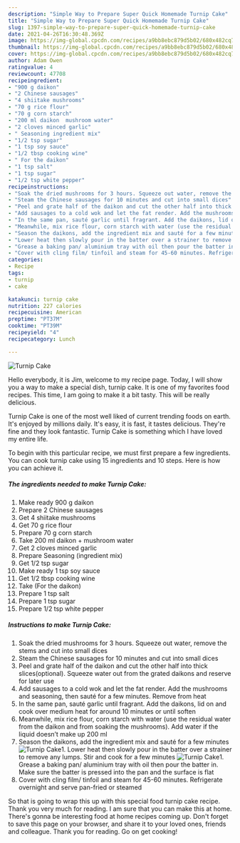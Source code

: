 ```yaml
---
description: "Simple Way to Prepare Super Quick Homemade Turnip Cake"
title: "Simple Way to Prepare Super Quick Homemade Turnip Cake"
slug: 1397-simple-way-to-prepare-super-quick-homemade-turnip-cake
date: 2021-04-26T16:30:48.369Z
image: https://img-global.cpcdn.com/recipes/a9bb8ebc879d5b02/680x482cq70/turnip-cake-recipe-main-photo.jpg
thumbnail: https://img-global.cpcdn.com/recipes/a9bb8ebc879d5b02/680x482cq70/turnip-cake-recipe-main-photo.jpg
cover: https://img-global.cpcdn.com/recipes/a9bb8ebc879d5b02/680x482cq70/turnip-cake-recipe-main-photo.jpg
author: Adam Owen
ratingvalue: 4
reviewcount: 47708
recipeingredient:
- "900 g daikon"
- "2 Chinese sausages"
- "4 shiitake mushrooms"
- "70 g rice flour"
- "70 g corn starch"
- "200 ml daikon  mushroom water"
- "2 cloves minced garlic"
- " Seasoning ingredient mix"
- "1/2 tsp sugar"
- "1 tsp soy sauce"
- "1/2 tbsp cooking wine"
- " For the daikon"
- "1 tsp salt"
- "1 tsp sugar"
- "1/2 tsp white pepper"
recipeinstructions:
- "Soak the dried mushrooms for 3 hours. Squeeze out water, remove the stems and cut into small dices"
- "Steam the Chinese sausages for 10 minutes and cut into small dices"
- "Peel and grate half of the daikon and cut the other half into thick slices(optional). Squeeze water out from the grated daikons and reserve for later use"
- "Add sausages to a cold wok and let the fat render. Add the mushrooms and seasoning, then sauté for a few minutes. Remove from heat"
- "In the same pan, sauté garlic until fragrant. Add the daikons, lid on and cook over medium heat for around 10 minutes or until soften"
- "Meanwhile, mix rice flour, corn starch with water (use the residual water from the daikon and from soaking the mushrooms). Add water if the liquid doesn’t make up 200 ml"
- "Season the daikons, add the ingredient mix and sauté for a few minutes"
- "Lower heat then slowly pour in the batter over a strainer to remove any lumps. Stir and cook for a few minutes"
- "Grease a baking pan/ aluminium tray with oil then pour the batter in. Make sure the batter is pressed into the pan and the surface is flat"
- "Cover with cling film/ tinfoil and steam for 45-60 minutes. Refrigerate overnight and serve pan-fried or steamed"
categories:
- Recipe
tags:
- turnip
- cake

katakunci: turnip cake 
nutrition: 227 calories
recipecuisine: American
preptime: "PT37M"
cooktime: "PT39M"
recipeyield: "4"
recipecategory: Lunch

---
```



![Turnip Cake](https://img-global.cpcdn.com/recipes/a9bb8ebc879d5b02/680x482cq70/turnip-cake-recipe-main-photo.jpg)

Hello everybody, it is Jim, welcome to my recipe page. Today, I will show you a way to make a special dish, turnip cake. It is one of my favorites food recipes. This time, I am going to make it a bit tasty. This will be really delicious.



Turnip Cake is one of the most well liked of current trending foods on earth. It's enjoyed by millions daily. It's easy, it is fast, it tastes delicious. They're fine and they look fantastic. Turnip Cake is something which I have loved my entire life.


To begin with this particular recipe, we must first prepare a few ingredients. You can cook turnip cake using 15 ingredients and 10 steps. Here is how you can achieve it.

<!--inarticleads1-->

##### The ingredients needed to make Turnip Cake:

1. Make ready 900 g daikon
1. Prepare 2 Chinese sausages
1. Get 4 shiitake mushrooms
1. Get 70 g rice flour
1. Prepare 70 g corn starch
1. Take 200 ml daikon + mushroom water
1. Get 2 cloves minced garlic
1. Prepare  Seasoning (ingredient mix)
1. Get 1/2 tsp sugar
1. Make ready 1 tsp soy sauce
1. Get 1/2 tbsp cooking wine
1. Take  (For the daikon)
1. Prepare 1 tsp salt
1. Prepare 1 tsp sugar
1. Prepare 1/2 tsp white pepper




<!--inarticleads2-->

##### Instructions to make Turnip Cake:

1. Soak the dried mushrooms for 3 hours. Squeeze out water, remove the stems and cut into small dices
1. Steam the Chinese sausages for 10 minutes and cut into small dices
1. Peel and grate half of the daikon and cut the other half into thick slices(optional). Squeeze water out from the grated daikons and reserve for later use
1. Add sausages to a cold wok and let the fat render. Add the mushrooms and seasoning, then sauté for a few minutes. Remove from heat
1. In the same pan, sauté garlic until fragrant. Add the daikons, lid on and cook over medium heat for around 10 minutes or until soften
1. Meanwhile, mix rice flour, corn starch with water (use the residual water from the daikon and from soaking the mushrooms). Add water if the liquid doesn’t make up 200 ml
1. Season the daikons, add the ingredient mix and sauté for a few minutes
<img src="//assets-global.cpcdn.com/assets/icons/button_play-2c75c40dde080a61004c1f40b05d8f140eaff45d7e9e6481dc71c63d2e7c4909.png" alt="Turnip Cake">1. Lower heat then slowly pour in the batter over a strainer to remove any lumps. Stir and cook for a few minutes
<img src="//assets-global.cpcdn.com/assets/icons/button_play-2c75c40dde080a61004c1f40b05d8f140eaff45d7e9e6481dc71c63d2e7c4909.png" alt="Turnip Cake">1. Grease a baking pan/ aluminium tray with oil then pour the batter in. Make sure the batter is pressed into the pan and the surface is flat
1. Cover with cling film/ tinfoil and steam for 45-60 minutes. Refrigerate overnight and serve pan-fried or steamed




So that is going to wrap this up with this special food turnip cake recipe. Thank you very much for reading. I am sure that you can make this at home. There's gonna be interesting food at home recipes coming up. Don't forget to save this page on your browser, and share it to your loved ones, friends and colleague. Thank you for reading. Go on get cooking!
